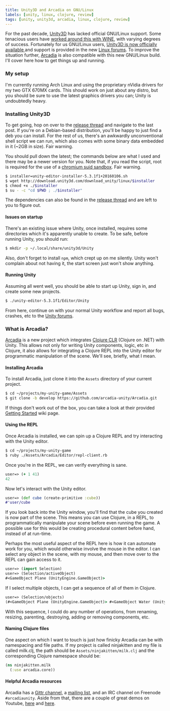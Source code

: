 ```yaml
---
title: Unity3D and Arcadia on GNU/Linux
labels: [unity, linux, clojure, review]
tags: [unity, unity3d, arcadia, linux, clojure, review]
---
```


For the past decade, [Unity3D](http://madewith.unity.com/) has lacked official
GNU/Linux support. Some tenacious users have [worked around this with
WINE](https://github.com/Unity3D-Wine-Support/Unity3D-on-Wine), with varying
degrees of success. Fortunately for us GNU/Linux users, [Unity3D is now officially
available
](http://blogs.unity3d.com/2015/08/26/unity-comes-to-linux-experimental-build-now-available/)
and support is provided in the new [Linux
forums](http://forum.unity3d.com/threads/unity-on-linux-release-notes-and-known-issues.350256/).
To improve the situation further,
[Arcadia](https://github.com/arcadia-unity/Arcadia) is also compatible with this
new GNU/Linux build. I'll cover here how to get things up and running.

### My setup
I'm currently running Arch Linux and using the proprietary nVidia drivers for my
two GTX 670MX cards. This should work on just about any distro, but you should
be sure to use the latest graphics drivers you can; Unity is undoubtedly heavy.

### Installing Unity3D
To get going, hop on over to the [release
thread](http://forum.unity3d.com/threads/unity-on-linux-release-notes-and-known-issues.350256/)
and navigate to the last post. If you're on a Debian-based distribution, you'll
be happy to just find a deb you can install. For the rest of us, there's an
awkwardly unconventional shell script we can run, which also comes with some
binary data embedded in it (~2GB in size). Fair warning.

You should pull down the latest; the commands below are what I used and there
may be a newer version for you. Note that, if you read the script, root is
required for the use of a [chromium suid
sandbox](https://chromium.googlesource.com/chromium/src/+/master/docs/linux_suid_sandbox.md). Fair warning.

```bash
$ installer=unity-editor-installer-5.3.1f1+20160106.sh
$ wget http://download.unity3d.com/download_unity/linux/$installer
$ chmod +x ./$installer
$ su - -c "cd $PWD ; ./$installer"
```

The dependencies can also be found in the [release thread](http://forum.unity3d.com/threads/unity-on-linux-release-notes-and-known-issues.350256/) and are left to you to figure out.

#### Issues on startup
There's an existing issue where Unity, once installed, requires some directories
which it's apparently unable to create. To be safe, before running Unity, you
should run:

```bash
$ mkdir -p ~/.local/share/unity3d/Unity
```

Also, don't forget to install `npm`, which crept up on me silently. Unity won't
complain about not having it, the start screen just won't show anything.

#### Running Unity
Assuming all went well, you should be able to start up Unity, sign in, and
create some new projects.

```bash
$ ./unity-editor-5.3.1f1/Editor/Unity
```

From here, continue on with your normal Unity workflow
and report all bugs, crashes, etc to the [Unity
forums](http://forum.unity3d.com/forums/linux-editor-support-feedback-experimental.93/).

### What is Arcadia?
[Arcadia](https://github.com/arcadia-unity/Arcadia) is a new project which
integrates [Clojure CLR](http://clojure.org/about/clojureclr) (Clojure on .NET)
with Unity. This allows not only for writing Unity components, logic, etc in
Clojure, it also allows for integrating a Clojure REPL into the Unity editor for
programmatic manipulation of the scene. We'll see, briefly, what I mean.

#### Installing Arcadia
To install Arcadia, just clone it into the `Assets` directory of your current
project.

```bash
$ cd ~/projects/my-unity-game/Assets
$ git clone -b develop https://github.com/arcadia-unity/Arcadia.git
```

If things don't work out of the box, you can take a look at their provided
[Getting
Started](https://github.com/arcadia-unity/Arcadia/wiki/getting-started) wiki
page.

#### Using the REPL
Once Arcadia is installed, we can spin up a Clojure REPL and try interacting
with the Unity editor.

```bash
$ cd ~/projects/my-unity-game
$ ruby ./Assets/Arcadia/Editor/repl-client.rb
```

Once you're in the REPL, we can verify everything is sane.

```clojure
user=> (+ 1 41)
42
```

Now let's interact with the Unity editor.

```clojure
user=> (def cube (create-primitive :cube))
#'user/cube
```

If you look back into the Unity window, you'll find that the cube you created is
now part of the scene. This means you can use Clojure, in a REPL, to
programmatically manipulate your scene before even running the game. A possible
use for this would be creating procedural content before hand, instead of at
run-time.

Perhaps the most useful aspect of the REPL here is how it can automate work for
you, which would otherwise involve the mouse in the editor. I can select any
object in the scene, with my mouse, and then move over to the REPL can gain
access to it.

```clojure
user=> (import Selection)
user=> (Selection/activeObject)
#<GameObject Plane (UnityEngine.GameObject)>
```

If I select multiple objects, I can get a sequence of all of them in Clojure.

```clojure
user=> (Selection/objects)
(#<GameObject Plane (UnityEngine.GameObject)> #<GameObject Water (UnityEngine.GameObject)>)
```

With this sequence, I could do any number of operations, from renaming,
resizing, parenting, destroying, adding or removing components, etc.

#### Naming Clojure files
One aspect on which I want to touch is just how finicky Arcadia can be with
namespacing and file paths. If my project is called ninjakitten and my file is
called milk.clj, the path should be `Assets/ninjakitten/milk.clj` and the
corresponding Clojure namespace should be:

```clojure
(ns ninjakitten.milk
  (:use arcadia.core))
```

#### Helpful Arcadia resources
Arcadia has a [Gittr channel](https://gitter.im/arcadia-unity/Arcadia), a
[mailing list](https://groups.google.com/forum/#!forum/arcadia-unity), and an
IRC channel on Freenode `#arcadiaunity`. Aside from that, there are a couple of
great demos on Youtube, [here](https://www.youtube.com/watch?v=tBvNIJzlWEI) and
[here](https://www.youtube.com/watch?v=zmmdYyAQhmM).

